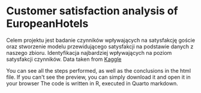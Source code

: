 # Customer satisfaction analysis of EuropeanHotels
Celem projektu jest badanie czynników wpływających na satysfakcję goście oraz stworzenie modelu przewidującego satysfakcji na podstawie danych z naszego zbioru. Identyfikacja najbardziej wpływających na poziom satysfakcji czynników.
Data taken from [Kaggle](https://www.kaggle.com/datasets/ishansingh88/europe-hotel-satisfaction-score)

You can see all the steps performed, as well as the conclusions in the html file. If you can't see the preview, you can simply download it and open it in your browser
The code is written in R, executed in Quarto markdown.
